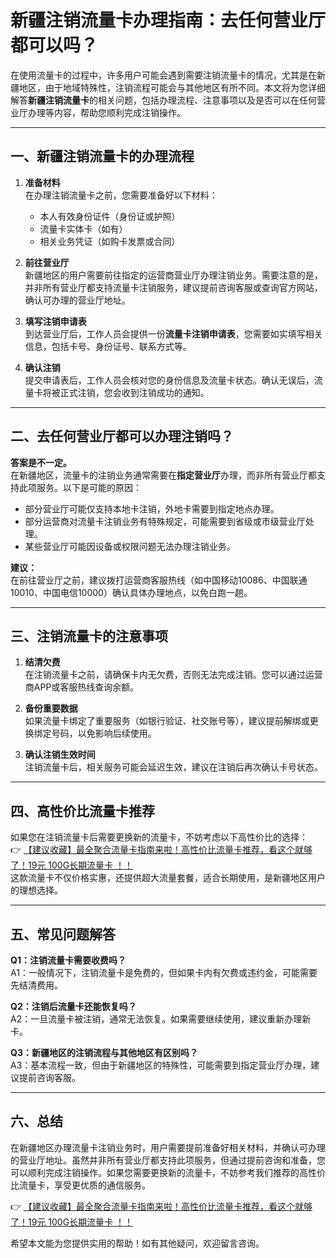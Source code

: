 # 新疆注销流量卡办理指南：去任何营业厅都可以吗？

在使用流量卡的过程中，许多用户可能会遇到需要注销流量卡的情况，尤其是在新疆地区，由于地域特殊性，注销流程可能会与其他地区有所不同。本文将为您详细解答**新疆注销流量卡**的相关问题，包括办理流程、注意事项以及是否可以在任何营业厅办理等内容，帮助您顺利完成注销操作。

---

## 一、新疆注销流量卡的办理流程

1. **准备材料**  
   在办理注销流量卡之前，您需要准备好以下材料：  
   - 本人有效身份证件（身份证或护照）  
   - 流量卡实体卡（如有）  
   - 相关业务凭证（如购卡发票或合同）  

2. **前往营业厅**  
   新疆地区的用户需要前往指定的运营商营业厅办理注销业务。需要注意的是，并非所有营业厅都支持流量卡注销服务，建议提前咨询客服或查询官方网站，确认可办理的营业厅地址。

3. **填写注销申请表**  
   到达营业厅后，工作人员会提供一份**流量卡注销申请表**，您需要如实填写相关信息，包括卡号、身份证号、联系方式等。

4. **确认注销**  
   提交申请表后，工作人员会核对您的身份信息及流量卡状态。确认无误后，流量卡将被正式注销，您会收到注销成功的通知。

---

## 二、去任何营业厅都可以办理注销吗？

**答案是不一定。**  
在新疆地区，流量卡的注销业务通常需要在**指定营业厅**办理，而非所有营业厅都支持此项服务。以下是可能的原因：  
- 部分营业厅可能仅支持本地卡注销，外地卡需要到指定地点办理。  
- 部分运营商对流量卡注销业务有特殊规定，可能需要到省级或市级营业厅处理。  
- 某些营业厅可能因设备或权限问题无法办理注销业务。  

**建议：**  
在前往营业厅之前，建议拨打运营商客服热线（如中国移动10086、中国联通10010、中国电信10000）确认具体办理地点，以免白跑一趟。

---

## 三、注销流量卡的注意事项

1. **结清欠费**  
   在注销流量卡之前，请确保卡内无欠费，否则无法完成注销。您可以通过运营商APP或客服热线查询余额。

2. **备份重要数据**  
   如果流量卡绑定了重要服务（如银行验证、社交账号等），建议提前解绑或更换绑定号码，以免影响后续使用。

3. **确认注销生效时间**  
   注销流量卡后，相关服务可能会延迟生效，建议在注销后再次确认卡号状态。

---

## 四、高性价比流量卡推荐

如果您在注销流量卡后需要更换新的流量卡，不妨考虑以下高性价比的选择：  
👉 [【建议收藏】最全聚合流量卡指南来啦！高性价比流量卡推荐，看这个就够了！19元 100G长期流量卡 ！！](https://bit.ly/Liuliangka)  
这款流量卡不仅价格实惠，还提供超大流量套餐，适合长期使用，是新疆地区用户的理想选择。

---

## 五、常见问题解答

**Q1：注销流量卡需要收费吗？**  
A1：一般情况下，注销流量卡是免费的，但如果卡内有欠费或违约金，可能需要先结清费用。

**Q2：注销后流量卡还能恢复吗？**  
A2：一旦流量卡被注销，通常无法恢复。如果需要继续使用，建议重新办理新卡。

**Q3：新疆地区的注销流程与其他地区有区别吗？**  
A3：基本流程一致，但由于新疆地区的特殊性，可能需要到指定营业厅办理，建议提前咨询客服。

---

## 六、总结

在新疆地区办理流量卡注销业务时，用户需要提前准备好相关材料，并确认可办理的营业厅地址。虽然并非所有营业厅都支持此项服务，但通过提前咨询和准备，您可以顺利完成注销操作。如果您需要更换新的流量卡，不妨参考我们推荐的高性价比流量卡，享受更优质的通信服务。

👉 [【建议收藏】最全聚合流量卡指南来啦！高性价比流量卡推荐，看这个就够了！19元 100G长期流量卡 ！！](https://bit.ly/Liuliangka)  

希望本文能为您提供实用的帮助！如有其他疑问，欢迎留言咨询。